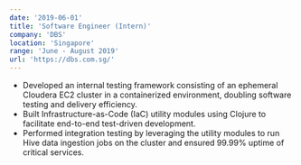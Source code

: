 ```yaml
---
date: '2019-06-01'
title: 'Software Engineer (Intern)'
company: 'DBS'
location: 'Singapore'
range: 'June - August 2019'
url: 'https://dbs.com.sg/'
---
```


- Developed an internal testing framework consisting of an ephemeral Cloudera EC2 cluster in a containerized environment, doubling software testing and delivery efficiency.
- Built Infrastructure-as-Code (IaC) utility modules using Clojure to facilitate end-to-end test-driven development.
- Performed integration testing by leveraging the utility modules to run Hive data ingestion jobs on the cluster and ensured 99.99% uptime of critical services.
